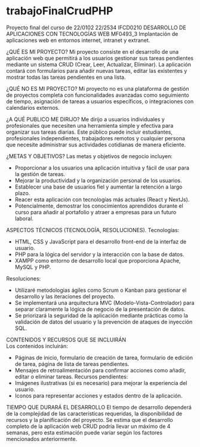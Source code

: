 # trabajoFinalCrudPHP

Proyecto final del curso de 22/0102 22/2534 IFCD0210 DESARROLLO DE APLICACIONES CON TECNOLOGÍAS WEB MF0493_3 Implantación de aplicaciones web en entornos internet, intranet y extranet.

¿QUÉ ES MI PROYECTO?
Mi proyecto consiste en el desarrollo de una aplicación web que permitirá a los usuarios gestionar sus tareas pendientes mediante un sistema CRUD (Crear, Leer, Actualizar, Eliminar). La aplicación contará con formularios para añadir nuevas tareas, editar las existentes y mostrar todas las tareas pendientes en una lista.

¿QUÉ NO ES MI PROYECTO?
Mi proyecto no es una plataforma de gestión de proyectos completa con funcionalidades avanzadas como seguimiento de tiempo, asignación de tareas a usuarios específicos, o integraciones con calendarios externos.

¿A QUÉ PUBLICO ME DIRIJO?
Me dirijo a usuarios individuales y profesionales que necesiten una herramienta simple y efectiva para organizar sus tareas diarias. Este público puede incluir estudiantes, profesionales independientes, trabajadores remotos y cualquier persona que necesite administrar sus actividades cotidianas de manera eficiente.

¿METAS Y OBJETIVOS?
Las metas y objetivos de negocio incluyen:
-	Proporcionar a los usuarios una aplicación intuitiva y fácil de usar para la gestión de tareas.
-	Mejorar la productividad y la organización personal de los usuarios.
-	Establecer una base de usuarios fiel y aumentar la retención a largo plazo.
-	Reacer esta aplicación con tecnologías más actuales (React y NextJs).
-	Potencialmente, demostrar los conocimientos aprendidos durante el curso para añadir al portafolio y atraer a empresas para un futuro laboral.
  
ASPECTOS TÉCNICOS (TECNOLOGÍA, RESOLUCIONES).
Tecnologías:
-	HTML, CSS y JavaScript para el desarrollo front-end de la interfaz de usuario.
-	PHP para la lógica del servidor y la interacción con la base de datos.
-	XAMPP como entorno de desarrollo local que proporciona Apache, MySQL y PHP.

Resoluciones:
-	Utilizaré metodologías ágiles como Scrum o Kanban para gestionar el desarrollo y las iteraciones del proyecto.
-	Se implementará una arquitectura MVC (Modelo-Vista-Controlador) para separar claramente la lógica de negocio de la presentación de datos.
-	Se priorizará la seguridad de la aplicación mediante prácticas como la validación de datos del usuario y la prevención de ataques de inyección SQL.

CONTENIDOS Y RECURSOS QUE SE INCLUIRÁN	
Los contenidos incluirán:
-	Páginas de inicio, formulario de creación de tarea, formulario de edición de tarea, página de lista de tareas pendientes.
-	Mensajes de retroalimentación para confirmar acciones como añadir, editar o eliminar tareas.
Recursos pendientes:
-	Imágenes ilustrativas (si es necesario) para mejorar la experiencia del usuario.
-	Iconos para representar acciones y estados dentro de la aplicación.

TIEMPO QUE DURARÁ EL DESARROLLO
El tiempo de desarrollo dependerá de la complejidad de las características requeridas, la disponibilidad de recursos y la planificación del proyecto. Se estima que el desarrollo completo de la aplicación web CRUD podría llevar un máximo de 4 semanas, pero esta estimación puede variar según los factores mencionados anteriormente.

